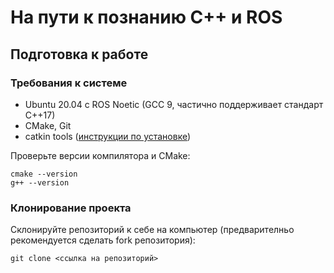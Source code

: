 # На пути к познанию C++ и ROS

## Подготовка к работе

### Требования к системе

- Ubuntu 20.04 с ROS Noetic (GCC 9, частично поддерживает стандарт C++17)
- CMake, Git
- catkin tools ([инструкции по установке](https://catkin-tools.readthedocs.io/en/latest/installing.html))

Проверьте версии компилятора и CMake:
```shell
cmake --version
g++ --version
```

### Клонирование проекта

Склонируйте репозиторий к себе на компьютер (предварителньо рекомендуется сделать fork репозитория):
```shell
git clone <ссылка на репозиторий>
```

